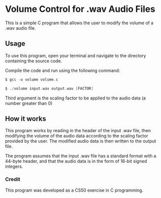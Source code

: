 # Volume Control for .wav Audio Files

This is a simple C program that allows the user to modify the volume of a .wav audio file.

## Usage
To use this program, open your terminal and navigate to the directory containing the source code.

Compile the code and run using the following command:

```C
$ gcc -o volume volume.c

$ ./volume input.wav output.wav [FACTOR]
```

Third argument is the scaling factor to be applied to the audio data (a number greater than 0)

## How it works

This program works by reading in the header of the input .wav file, then modifying the volume of the audio data according to the scaling factor provided by the user. The modified audio data is then written to the output file.

The program assumes that the input .wav file has a standard format with a 44-byte header, and that the audio data is in the form of 16-bit signed integers.

### Credit

This program was developed as a CS50 exercise in C programming.